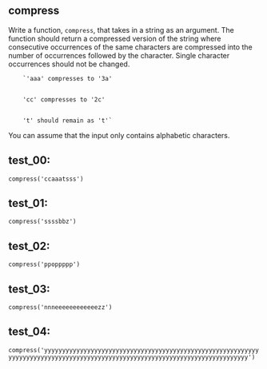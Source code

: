 ## compress

Write a function, `compress`, that takes in a string as an argument. The function should return a compressed version of the string where consecutive occurrences of the same characters are compressed into the number of occurrences followed by the character. Single character occurrences should not be changed.

        `'aaa' compresses to '3a'


        'cc' compresses to '2c'


        't' should remain as 't'`

You can assume that the input only contains alphabetic characters.

## test_00:

`compress('ccaaatsss')` 

## test_01:

`compress('ssssbbz')`

## test_02:

`compress('ppoppppp')` 

## test_03:

`compress('nnneeeeeeeeeeeezz')`

## test_04:

`compress('yyyyyyyyyyyyyyyyyyyyyyyyyyyyyyyyyyyyyyyyyyyyyyyyyyyyyyyyyyyyyyyyyyyyyyyyyyyyyyyyyyyyyyyyyyyyyyyyyyyyyyyyyyyyyyyyyyyyyyyyyyyyyyy')`
